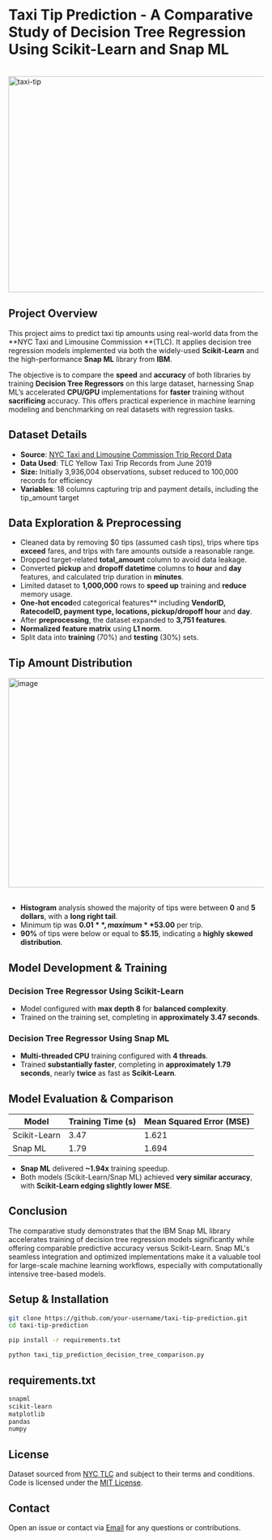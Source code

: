 # Taxi Tip Prediction - A Comparative Study of Decision Tree Regression Using Scikit-Learn and Snap ML

<br>

<img width="840" height="426" alt="taxi-tip" src="https://github.com/user-attachments/assets/3b5b647c-4e19-4b8c-9731-68c34cf0d950" />

<br>

## Project Overview

This project aims to predict taxi tip amounts using real-world data from the **NYC Taxi and Limousine Commission **(TLC). It applies decision tree regression models implemented via both the widely-used **Scikit-Learn** and the high-performance **Snap ML** library from **IBM**.

The objective is to compare the **speed** and **accuracy** of both libraries by training **Decision Tree Regressors** on this large dataset, harnessing Snap ML’s accelerated **CPU/GPU** implementations for **faster** training without **sacrificing** accuracy. This offers practical experience in machine learning modeling and benchmarking on real datasets with regression tasks.

## Dataset Details

- **Source**: [NYC Taxi and Limousine Commission Trip Record Data](https://www.nyc.gov/site/tlc/about/tlc-trip-record-data.page)
- **Data Used**: TLC Yellow Taxi Trip Records from June 2019
- **Size:** Initially 3,936,004 observations, subset reduced to 100,000 records for efficiency
- **Variables**: 18 columns capturing trip and payment details, including the tip_amount target

## Data Exploration & Preprocessing

- Cleaned data by removing $0 tips (assumed cash tips), trips where tips **exceed** fares, and trips with fare amounts outside a reasonable range.
- Dropped target-related **total_amount** column to avoid data leakage.
- Converted **pickup** and **dropoff datetime** columns to **hour** and **day** features, and calculated trip duration in **minutes**.
- Limited dataset to **1,000,000** rows to **speed up** training and **reduce** memory usage.
- **One-hot encod**ed categorical features** including **VendorID, RatecodeID, payment type, locations, pickup/dropoff hour** and **day**.
- After **preprocessing**, the dataset expanded to **3,751 features**.
- **Normalized** **feature matrix** using **L1 norm**.
- Split data into **training** (70%) and **testing** (30%) sets.

## Tip Amount Distribution

<img width="569" height="413" alt="image" src="https://github.com/user-attachments/assets/dbf16b3f-5630-4525-bbc3-90725a3b88ef" />

<br>
<br>

- **Histogram** analysis showed the majority of tips were between **0** and **5 dollars**, with a **long right tail**.
- Minimum tip was **$0.01**, maximum **$53.00** per trip.
- **90%** of tips were below or equal to **$5.15**, indicating a **highly skewed distribution**.

## Model Development & Training

### Decision Tree Regressor Using Scikit-Learn

- Model configured with **max depth 8** for **balanced complexity**.
- Trained on the training set, completing in **approximately 3.47 seconds**.

### Decision Tree Regressor Using Snap ML

- **Multi-threaded CPU** training configured with **4 threads**.
- Trained **substantially faster**, completing in **approximately 1.79 seconds**, nearly **twice** as fast as **Scikit-Learn**.

## Model Evaluation & Comparison

| Model        | Training Time (s) | Mean Squared Error (MSE) |
|--------------|-------------------|--------------------------|
| Scikit-Learn | 3.47              | 1.621                    |
| Snap ML      | 1.79              | 1.694                    |

- **Snap ML** delivered **~1.94x** training speedup.
- Both models (Scikit-Learn/Snap ML) achieved **very similar accuracy**, with **Scikit-Learn edging slightly lower MSE**.

## Conclusion

The comparative study demonstrates that the IBM Snap ML library accelerates training of decision tree regression models significantly while offering comparable predictive accuracy versus Scikit-Learn. Snap ML's seamless integration and optimized implementations make it a valuable tool for large-scale machine learning workflows, especially with computationally intensive tree-based models.

## Setup & Installation

```bash
git clone https://github.com/your-username/taxi-tip-prediction.git
cd taxi-tip-prediction
```
```bash
pip install -r requirements.txt
```
```bash
python taxi_tip_prediction_decision_tree_comparison.py
```

## requirements.txt

```bash
snapml
scikit-learn
matplotlib
pandas
numpy
```

## License

Dataset sourced from [NYC TLC](https://www.nyc.gov/site/tlc/about/tlc-trip-record-data.page) and subject to their terms and conditions.
Code is licensed under the [MIT License](LICENSE).

## Contact

Open an issue or contact via [Email](mailto:olwinchristian1626@gmail.com) for any questions or contributions.
